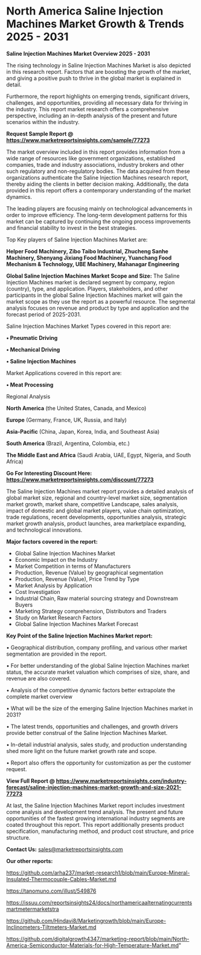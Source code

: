 # North America Saline Injection Machines Market Growth & Trends 2025 - 2031

<Strong> Saline Injection Machines Market Overview 2025 - 2031</strong>

The rising technology in Saline Injection Machines Market is also depicted in this research report. Factors that are boosting the growth of the market, and giving a positive push to thrive in the global market is explained in detail.

Furthermore, the report highlights on emerging trends, significant drivers, challenges, and opportunities, providing all necessary data for thriving in the industry. This report market research offers a comprehensive perspective, including an in-depth analysis of the present and future scenarios within the industry.

<strong>Request Sample Report @ <a href=https://www.marketreportsinsights.com/sample/77273>https://www.marketreportsinsights.com/sample/77273</a></strong>

The market overview included in this report provides information from a wide range of resources like government organizations, established companies, trade and industry associations, industry brokers and other such regulatory and non-regulatory bodies. The data acquired from these organizations authenticate the Saline Injection Machines research report, thereby aiding the clients in better decision making. Additionally, the data provided in this report offers a contemporary understanding of the market dynamics.

The leading players are focusing mainly on technological advancements in order to improve efficiency. The long-term development patterns for this market can be captured by continuing the ongoing process improvements and financial stability to invest in the best strategies.

Top Key players of Saline Injection Machines Market are:

<strong>Helper Food Machinery, Zibo Taibo Industrial, Zhucheng Sanhe Machinery, Shenyang Jixiang Food Machinery, Yuanchang Food Mechanism & Technology, UBE Machinery, Mahanagar Engineering</strong>

<strong><b>Global Saline Injection Machines Market Scope and Size:</b></strong>
The Saline Injection Machines market is declared segment by company, region (country), type, and application. Players, stakeholders, and other participants in the global Saline Injection Machines market will gain the market scope as they use the report as a powerful resource. The segmental analysis focuses on revenue and product by type and application and the forecast period of 2025-2031.

Saline Injection Machines Market Types covered in this report are:

<strong>• Pneumatic Driving

• Mechanical Driving

• Saline Injection Machines</strong>

Market Applications covered in this report are:

<strong>• Meat Processing</strong> 

Regional Analysis

<strong>North America</strong> (the United States, Canada, and Mexico)

<strong>Europe</strong> (Germany, France, UK, Russia, and Italy)

<strong>Asia-Pacific</strong> (China, Japan, Korea, India, and Southeast Asia)

<strong>South America</strong> (Brazil, Argentina, Colombia, etc.)

<strong>The Middle East and Africa</strong> (Saudi Arabia, UAE, Egypt, Nigeria, and South Africa)

<strong>Go For Interesting Discount Here: <a href=https://www.marketreportsinsights.com/discount/77273>https://www.marketreportsinsights.com/discount/77273</a></strong>

The Saline Injection Machines market report provides a detailed analysis of global market size, regional and country-level market size, segmentation market growth, market share, competitive Landscape, sales analysis, impact of domestic and global market players, value chain optimization, trade regulations, recent developments, opportunities analysis, strategic market growth analysis, product launches, area marketplace expanding, and technological innovations.

<strong><b>Major factors covered in the report:</b></strong>
<ul>
  <li>Global Saline Injection Machines Market </li>
  <li>Economic Impact on the Industry</li>
  <li>Market Competition in terms of Manufacturers</li>
  <li>Production, Revenue (Value) by geographical segmentation</li>
  <li>Production, Revenue (Value), Price Trend by Type</li>
  <li>Market Analysis by Application</li>
  <li>Cost Investigation</li>
  <li>Industrial Chain, Raw material sourcing strategy and Downstream Buyers</li>
  <li>Marketing Strategy comprehension, Distributors and Traders</li>
  <li>Study on Market Research Factors</li>
  <li>Global Saline Injection Machines Market Forecast</li>
</ul>

<strong><b>Key Point of the Saline Injection Machines Market report:</b></strong>

• Geographical distribution, company profiling, and various other market segmentation are provided in the report.

• For better understanding of the global Saline Injection Machines market status, the accurate market valuation which comprises of size, share, and revenue are also covered.

• Analysis of the competitive dynamic factors better extrapolate the complete market overview

• What will be the size of the emerging Saline Injection Machines market in 2031?

• The latest trends, opportunities and challenges, and growth drivers provide better construal of the Saline Injection Machines Market.

• In-detail industrial analysis, sales study, and production understanding shed more light on the future market growth rate and scope.

• Report also offers the opportunity for customization as per the customer request.

<strong><b>View Full Report @ <a href=https://www.marketreportsinsights.com/industry-forecast/saline-injection-machines-market-growth-and-size-2021-77273>https://www.marketreportsinsights.com/industry-forecast/saline-injection-machines-market-growth-and-size-2021-77273</a></b></strong>


At last, the Saline Injection Machines Market report includes investment come analysis and development trend analysis. The present and future opportunities of the fastest growing international industry segments are coated throughout this report. This report additionally presents product specification, manufacturing method, and product cost structure, and price structure.

<strong>Contact Us:</strong>
sales@marketreportsinsights.com

<strong>Our other reports:</strong>

<a href=https://github.com/arha237/market-research1/blob/main/Europe-Mineral-Insulated-Thermocouple-Cables-Market.md>https://github.com/arha237/market-research1/blob/main/Europe-Mineral-Insulated-Thermocouple-Cables-Market.md</a>

<a href=https://tanomuno.com/illust/549876>https://tanomuno.com/illust/549876</a>

<a href=https://issuu.com/reportsinsights24/docs/northamericaalternatingcurrentsmartmetermarketstra>https://issuu.com/reportsinsights24/docs/northamericaalternatingcurrentsmartmetermarketstra</a>

<a href=https://github.com/Hindavi8/Marketingrowth/blob/main/Europe-Inclinometers-Tiltmeters-Market.md>https://github.com/Hindavi8/Marketingrowth/blob/main/Europe-Inclinometers-Tiltmeters-Market.md</a>

<a href=https://github.com/digitalgrowth4347/marketing-report/blob/main/North-America-Semiconductor-Materials-for-High-Temperature-Market.md>https://github.com/digitalgrowth4347/marketing-report/blob/main/North-America-Semiconductor-Materials-for-High-Temperature-Market.md</a>"
